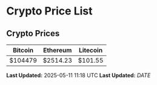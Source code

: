 # Crypto Price List

## Crypto Prices
| Bitcoin | Ethereum | Litecoin |
| ------- | -------- | -------- |
| $104479 | $2514.23 | $101.55 |
**Last Updated:** 2025-05-11 11:18 UTC
**Last Updated:** $DATE$
